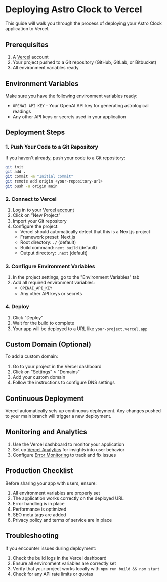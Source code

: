 # Deploying Astro Clock to Vercel

This guide will walk you through the process of deploying your Astro Clock application to Vercel.

## Prerequisites

1. A [Vercel](https://vercel.com) account
2. Your project pushed to a Git repository (GitHub, GitLab, or Bitbucket)
3. All environment variables ready

## Environment Variables

Make sure you have the following environment variables ready:

- `OPENAI_API_KEY` - Your OpenAI API key for generating astrological readings
- Any other API keys or secrets used in your application

## Deployment Steps

### 1. Push Your Code to a Git Repository

If you haven't already, push your code to a Git repository:

```bash
git init
git add .
git commit -m "Initial commit"
git remote add origin <your-repository-url>
git push -u origin main
```

### 2. Connect to Vercel

1. Log in to your [Vercel account](https://vercel.com/login)
2. Click on "New Project"
3. Import your Git repository
4. Configure the project:
   - Vercel should automatically detect that this is a Next.js project
   - Framework preset: Next.js
   - Root directory: `./` (default)
   - Build command: `next build` (default)
   - Output directory: `.next` (default)

### 3. Configure Environment Variables

1. In the project settings, go to the "Environment Variables" tab
2. Add all required environment variables:
   - `OPENAI_API_KEY`
   - Any other API keys or secrets

### 4. Deploy

1. Click "Deploy"
2. Wait for the build to complete
3. Your app will be deployed to a URL like `your-project.vercel.app`

## Custom Domain (Optional)

To add a custom domain:

1. Go to your project in the Vercel dashboard
2. Click on "Settings" > "Domains"
3. Add your custom domain
4. Follow the instructions to configure DNS settings

## Continuous Deployment

Vercel automatically sets up continuous deployment. Any changes pushed to your main branch will trigger a new deployment.

## Monitoring and Analytics

1. Use the Vercel dashboard to monitor your application
2. Set up [Vercel Analytics](https://vercel.com/analytics) for insights into user behavior
3. Configure [Error Monitoring](https://vercel.com/docs/error-handling) to track and fix issues

## Production Checklist

Before sharing your app with users, ensure:

1. All environment variables are properly set
2. The application works correctly on the deployed URL
3. Error handling is in place
4. Performance is optimized
5. SEO meta tags are added
6. Privacy policy and terms of service are in place

## Troubleshooting

If you encounter issues during deployment:

1. Check the build logs in the Vercel dashboard
2. Ensure all environment variables are correctly set
3. Verify that your project works locally with `npm run build && npm start`
4. Check for any API rate limits or quotas

